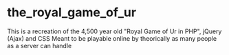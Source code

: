 # the_royal_game_of_ur
This is a recreation of the 4,500 year old "Royal Game of Ur in PHP", jQuery (Ajax) and CSS
Meant to be playable online by theorically as many people as a server can handle
